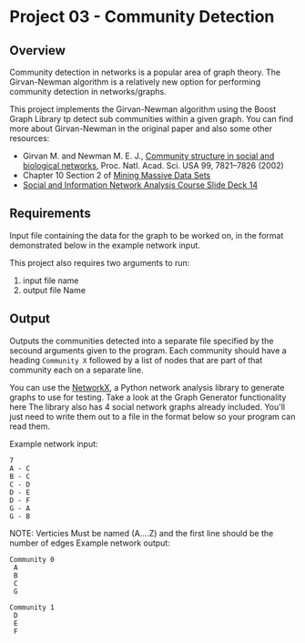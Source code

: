 # Project 03 - Community Detection

## Overview

Community detection in networks is a popular area of graph theory.  The Girvan-Newman algorithm is a relatively new option for performing community detection in networks/graphs.  

This project implements the Girvan-Newman algorithm using the Boost Graph Library tp detect sub communities within a given graph.  You can find more about Girvan-Newman in the original paper and also some other resources:
* Girvan M. and Newman M. E. J., [Community structure in social and biological networks](https://www.pnas.org/content/99/12/7821), Proc. Natl. Acad. Sci. USA 99, 7821–7826 (2002)
* Chapter 10 Section 2 of [Mining Massive Data Sets](http://infolab.stanford.edu/~ullman/mmds/book0n.pdf)
* [Social and Information Network Analysis Course Slide Deck 14](http://snap.stanford.edu/class/cs224w-2010/slides/14-communities_annot.pdf)

## Requirements 
Input file containing the data for the graph to be worked on, in the format demonstrated below in the example network input.

This project also requires two arguments to run:
  1. input file name
  2. output file Name

## Output
Outputs the communities detected into a separate file specified by the secound arguments given to the program. 
Each community should have a heading `Community X` followed by a list of nodes that are part of that community each on a separate line. 

You can use the [NetworkX](https://networkx.org/), a Python network analysis library to generate graphs to use for testing.  Take a look at the Graph Generator functionality here The library also has 4 social network graphs already included.  You'll just need to write them out to a file in the format below so your program can read them. 

Example network input:

```text
7
A - C
B - C
C - D
D - E
D - F
G - A
G - B
```
NOTE: Verticies Must be named (A....Z) and the first line should be the number of edges
Example network output:

```text
Community 0
 A
 B
 C
 G

Community 1
 D
 E
 F
```
